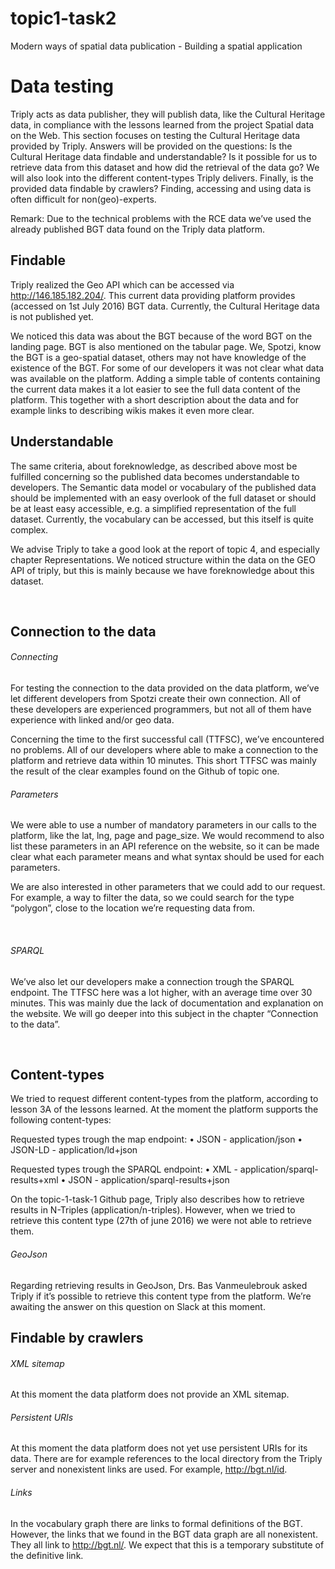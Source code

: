 # topic1-task2
Modern ways of spatial data publication - Building a spatial application


# Data testing
Triply acts as data publisher, they will publish data, like the Cultural Heritage data, in compliance with the lessons learned from the project Spatial data on the Web.  This section focuses on testing the Cultural Heritage data provided by Triply. Answers will be provided on the questions: Is the Cultural Heritage data findable and understandable? Is it possible for us to retrieve data from this dataset and how did the retrieval of the data go? We will also look into the different content-types Triply delivers. Finally, is the provided data findable by crawlers? Finding, accessing and using data is often difficult for non(geo)-experts.

Remark: Due to the technical problems with the RCE data we’ve used the already published BGT data found on the Triply data platform.
		

## Findable
Triply realized the Geo API which can be accessed via http://146.185.182.204/. This current data providing platform provides (accessed on 1st July 2016) BGT data. Currently, the Cultural Heritage data is not published yet. 

We noticed this data was about the BGT because of the word BGT on the landing page. BGT is also mentioned on the tabular page. We, Spotzi, know the BGT is a geo-spatial dataset, others may not have knowledge of the existence of the BGT. For some of our developers it was not clear what data was available on the platform. Adding a simple table of contents containing the current data makes it a lot easier to see the full data content of the platform. This together with a short description about the data and for example links to describing wikis makes it even more clear.


## Understandable
The same criteria, about foreknowledge, as described above most be fulfilled concerning so the published data becomes understandable to developers. The Semantic data model or vocabulary of the published data should be implemented with an easy overlook of the full dataset or should be at least easy accessible, e.g. a simplified representation of the full dataset.  Currently, the vocabulary can be accessed, but this itself is quite complex. 

We advise Triply to take a good look at the report of topic 4, and especially chapter Representations. We noticed structure within the data on the GEO API of triply, but this is mainly because we have foreknowledge about this dataset.


 
## Connection to the data

###### Connecting
For testing the connection to the data provided on the data platform, we’ve let different developers from Spotzi create their own connection. All of these developers are experienced programmers, but not all of them have experience with linked and/or geo data. 

Concerning the time to the first successful call (TTFSC), we’ve encountered no problems. All of our developers where able to make a connection to the platform and retrieve data within 10 minutes. This short TTFSC was mainly the result of the clear examples found on the Github of topic one.

###### Parameters
We were able to use a number of mandatory parameters in our calls to the platform, like the lat, lng, page and page_size. We would recommend to also list these parameters in an API reference on the website, so it can be made clear what each parameter means and what syntax should be used for each parameters. 

We are also interested in other parameters that we could add to our request. For example, a way to filter the data, so we could search for the type “polygon”, close to the location we’re requesting data from.

 

 
###### SPARQL
We’ve also let our developers make a connection trough the SPARQL endpoint. The TTFSC here was a lot higher, with an average time over 30 minutes. This was mainly due the lack of documentation and explanation on the website. We will go deeper into this subject in the chapter “Connection to the data”.


  

## Content-types

We tried to request different content-types from the platform, according to lesson 3A of the lessons learned. At the moment the platform supports the following content-types:

Requested types trough the map endpoint:
•	JSON 		-	application/json
•	JSON-LD 	-	application/ld+json

Requested types trough the SPARQL endpoint:
•	XML		-	application/sparql-results+xml
•	JSON		-	application/sparql-results+json

On the topic-1-task-1 Github page, Triply also describes how to retrieve results in N-Triples (application/n-triples). However, when we tried to retrieve this content type (27th of june 2016) we were not able to retrieve them. 

###### GeoJson
Regarding retrieving results in GeoJson, Drs. Bas Vanmeulebrouk asked Triply if it’s possible to retrieve this content type from the platform. We’re awaiting the answer on this question on Slack at this moment.



## Findable by crawlers

###### XML sitemap
At this moment the data platform does not provide an XML sitemap.

###### Persistent URIs
At this moment the data platform does not yet use persistent URIs for its data. There are for example references to the local directory from the Triply server and nonexistent links are used. For example, http://bgt.nl/id.

###### Links
In the vocabulary graph there are links to formal definitions of the BGT. However, the links that we found in the BGT data graph are all nonexistent. They all link to http://bgt.nl/. We expect that this is a temporary substitute of the definitive link.



